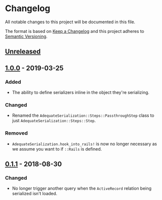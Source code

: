 # Changelog

All notable changes to this project will be documented in this file.

The format is based on [Keep a Changelog](http://keepachangelog.com/en/1.0.0/) and this project adheres to [Semantic Versioning](http://semver.org/spec/v2.0.0.html).

## [Unreleased]

## [1.0.0] - 2019-03-25
### Added
- The ability to define serializers inline in the object they're serializing.

### Changed
- Renamed the `AdequateSerialization::Steps::PassthroughStep` class to just `AdequateSerialization::Steps::Step`.

### Removed
- `AdequateSerialization.hook_into_rails!` is now no longer necessary as we assume you want to if `::Rails` is defined.

## [0.1.1] - 2018-08-30
### Changed
- No longer trigger another query when the `ActiveRecord` relation being serialized isn't loaded.

[Unreleased]: https://github.com/CultureHQ/adequate_serialization/compare/v1.0.0...HEAD
[1.0.0]: https://github.com/CultureHQ/adequate_serialization/compare/v0.1.1...v1.0.0
[0.1.1]: https://github.com/CultureHQ/adequate_serialization/compare/v0.1.0...v0.1.1
